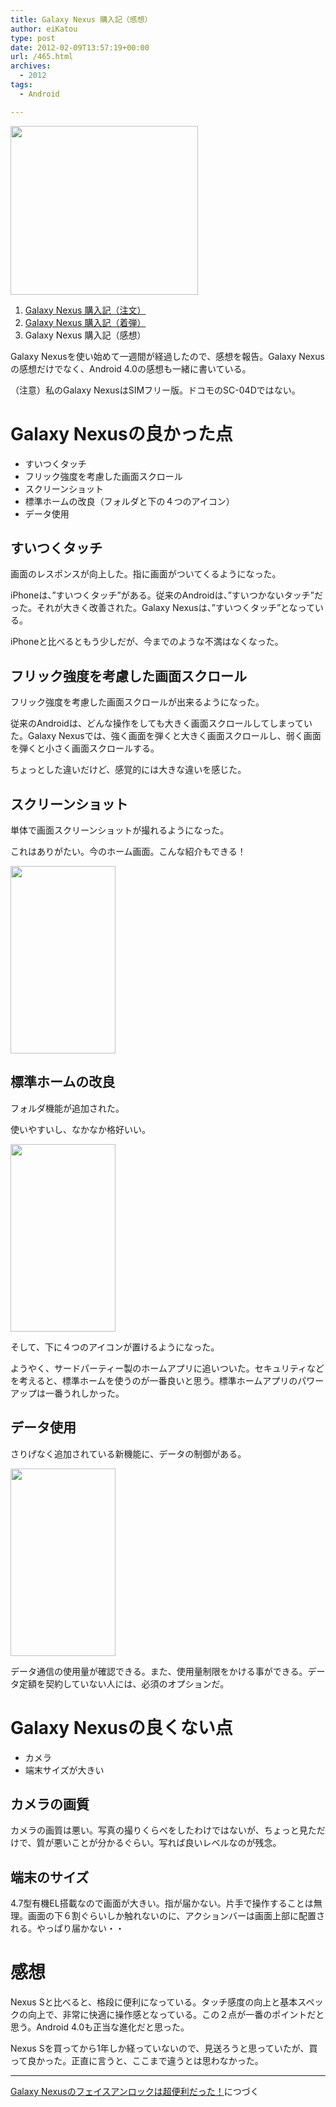 ```yaml
---
title: Galaxy Nexus 購入記（感想）
author: eiKatou
type: post
date: 2012-02-09T13:57:19+00:00
url: /465.html
archives:
  - 2012
tags:
  - Android

---
```

[<img src="/uploads/2012/01/01_gallery-300x270.png" alt="" title="01_gallery" width="300" height="270" class="alignnone size-medium wp-image-337" srcset="/uploads/2012/01/01_gallery-300x270.png 300w, /uploads/2012/01/01_gallery-332x300.png 332w, /uploads/2012/01/01_gallery.png 526w" sizes="(max-width: 300px) 100vw, 300px" />][1]

  1. [Galaxy Nexus 購入記（注文）][2]
  2. [Galaxy Nexus 購入記（着弾）][3]
  3. Galaxy Nexus 購入記（感想）

Galaxy Nexusを使い始めて一週間が経過したので、感想を報告。Galaxy Nexusの感想だけでなく、Android 4.0の感想も一緒に書いている。

（注意）私のGalaxy NexusはSIMフリー版。ドコモのSC-04Dではない。

# Galaxy Nexusの良かった点

  * すいつくタッチ
  * フリック強度を考慮した画面スクロール
  * スクリーンショット
  * 標準ホームの改良（フォルダと下の４つのアイコン）
  * データ使用

<!--more-->

## すいつくタッチ

画面のレスポンスが向上した。指に画面がついてくるようになった。
  
iPhoneは、”すいつくタッチ”がある。従来のAndroidは、”すいつかないタッチ”だった。それが大きく改善された。Galaxy Nexusは、”すいつくタッチ”となっている。
  
iPhoneと比べるともう少しだが、今までのような不満はなくなった。

## フリック強度を考慮した画面スクロール

フリック強度を考慮した画面スクロールが出来るようになった。
  
従来のAndroidは、どんな操作をしても大きく画面スクロールしてしまっていた。Galaxy Nexusでは、強く画面を弾くと大きく画面スクロールし、弱く画面を弾くと小さく画面スクロールする。
  
ちょっとした違いだけど、感覚的には大きな違いを感じた。

## スクリーンショット

単体で画面スクリーンショットが撮れるようになった。
  
これはありがたい。今のホーム画面。こんな紹介もできる！
  
[<img src="/uploads/2012/02/20120209a-168x300.jpg" alt="" title="20120209a" width="168" height="300" class="alignnone size-medium wp-image-472" srcset="/uploads/2012/02/20120209a-168x300.jpg 168w, /uploads/2012/02/20120209a.jpg 400w" sizes="(max-width: 168px) 100vw, 168px" />][4]

## 標準ホームの改良

フォルダ機能が追加された。
  
使いやすいし、なかなか格好いい。
  
[<img src="/uploads/2012/02/20120209b-168x300.jpg" alt="" title="20120209b" width="168" height="300" class="alignnone size-medium wp-image-486" srcset="/uploads/2012/02/20120209b-168x300.jpg 168w, /uploads/2012/02/20120209b.jpg 400w" sizes="(max-width: 168px) 100vw, 168px" />][5]
  
そして、下に４つのアイコンが置けるようになった。

ようやく、サードパーティー製のホームアプリに追いついた。セキュリティなどを考えると、標準ホームを使うのが一番良いと思う。標準ホームアプリのパワーアップは一番うれしかった。

## データ使用

さりげなく追加されている新機能に、データの制御がある。
  
[<img src="/uploads/2012/02/20120209c-168x300.jpg" alt="" title="20120209c" width="168" height="300" class="alignnone size-medium wp-image-485" srcset="/uploads/2012/02/20120209c-168x300.jpg 168w, /uploads/2012/02/20120209c.jpg 400w" sizes="(max-width: 168px) 100vw, 168px" />][6]
  
データ通信の使用量が確認できる。また、使用量制限をかける事ができる。データ定額を契約していない人には、必須のオプションだ。

# Galaxy Nexusの良くない点

  * カメラ
  * 端末サイズが大きい

## カメラの画質

カメラの画質は悪い。写真の撮りくらべをしたわけではないが、ちょっと見ただけで、質が悪いことが分かるぐらい。写れば良いレベルなのが残念。

## 端末のサイズ

4.7型有機EL搭載なので画面が大きい。指が届かない。片手で操作することは無理。画面の下６割ぐらいしか触れないのに、アクションバーは画面上部に配置される。やっぱり届かない・・

# 感想

Nexus Sと比べると、格段に便利になっている。タッチ感度の向上と基本スペックの向上で、非常に快適に操作感となっている。この２点が一番のポイントだと思う。Android 4.0も正当な進化だと思った。

Nexus Sを買ってから1年しか経っていないので、見送ろうと思っていたが、買って良かった。正直に言うと、ここまで違うとは思わなかった。

* * *

[Galaxy Nexusのフェイスアンロックは超便利だった！][7]につづく

 [1]: /uploads/2012/01/01_gallery.png
 [2]: http://eikatou.net/blog/2012/01/galaxy-nexus-order/
 [3]: http://eikatou.net/blog/2012/01/galaxy-nexus-arrival/
 [4]: /uploads/2012/02/20120209a.jpg
 [5]: /uploads/2012/02/20120209b.jpg
 [6]: /uploads/2012/02/20120209c.jpg
 [7]: http://eikatou.net/blog/2012/03/gn-faceunlock/
